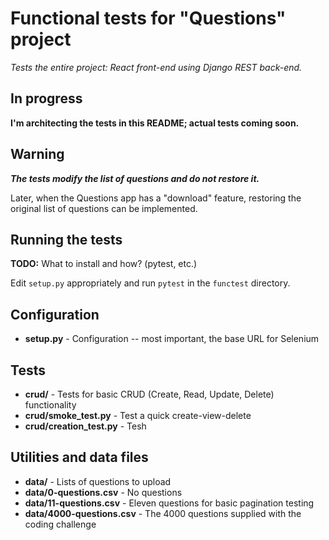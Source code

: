 # Functional tests for "Questions" project

*Tests the entire project: React front-end using Django REST back-end.*

## **In progress**

**I'm architecting the tests in this README; actual tests coming soon.**


## Warning

***The tests modify the list of questions and do not restore it.***

Later, when the Questions app has a "download" feature, restoring the original list of questions can be implemented.


## Running the tests

**TODO:** What to install and how? (pytest, etc.)

Edit `setup.py` appropriately and run `pytest` in the `functest` directory.


## Configuration

- **setup.py** - Configuration -- most important, the base URL for Selenium


## Tests

- **crud/** - Tests for basic CRUD (Create, Read, Update, Delete) functionality
- **crud/smoke_test.py** - Test a quick create-view-delete
- **crud/creation_test.py** - Tesh


## Utilities and data files

- **data/** - Lists of questions to upload
- **data/0-questions.csv** - No questions
- **data/11-questions.csv** - Eleven questions for basic pagination testing
- **data/4000-questions.csv** - The 4000 questions supplied with the coding challenge
